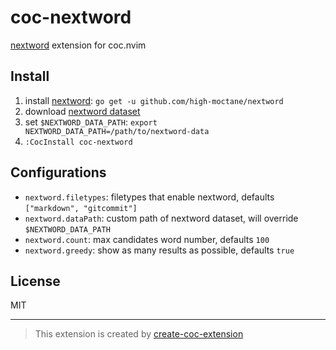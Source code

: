 # coc-nextword

[nextword][] extension for coc.nvim

## Install

1. install [nextword][]: `go get -u github.com/high-moctane/nextword`
1. download [nextword dataset](https://github.com/high-moctane/nextword-data)
1. set `$NEXTWORD_DATA_PATH`: `export NEXTWORD_DATA_PATH=/path/to/nextword-data`
1. `:CocInstall coc-nextword`

## Configurations

- `nextword.filetypes`: filetypes that enable nextword, defaults `["markdown", "gitcommit"]`
- `nextword.dataPath`: custom path of nextword dataset, will override `$NEXTWORD_DATA_PATH`
- `nextword.count`: max candidates word number, defaults `100`
- `nextword.greedy`: show as many results as possible, defaults `true`

## License

MIT

---

> This extension is created by [create-coc-extension](https://github.com/fannheyward/create-coc-extension)

[nextword]: https://github.com/high-moctane/nextword
